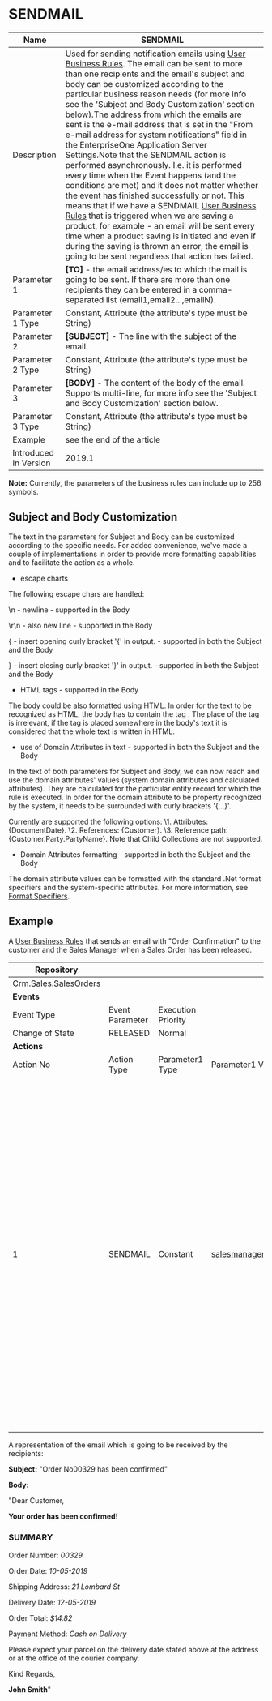 # SENDMAIL

| Name                  | SENDMAIL                                                     |
| --------------------- | ------------------------------------------------------------ |
| Description           | Used for sending notification emails using [User Business Rules](https://olddocs.erp.net/tech/user-business-rules-35586099.html). The email can be sent to more than one recipients and the email's  subject and body can be customized according to the particular business  reason needs (for more info see the 'Subject and Body Customization'  section below).The  address from which the emails are sent is the e-mail address that is set in the "From e-mail address for system notifications" field in  the EnterpriseOne Application Server Settings.Note that  the SENDMAIL action is performed asynchronously. I.e. it is performed  every time when the Event happens (and the conditions are met) and it  does not matter whether the event has finished successfully or not. This means that if we have a SENDMAIL [User Business Rules](https://olddocs.erp.net/tech/user-business-rules-35586099.html) that is triggered when we are saving a product, for example - an email will  be sent every time when a product saving is initiated and even if during the saving is thrown an error, the email is going to be sent regardless that action has failed. |
| Parameter 1           | **[TO]** - the email address/es to which the mail is going to be sent. If there are more than one  recipients they can be entered in a comma-separated list  (email1,email2...,emailN). |
| Parameter 1 Type      | Constant, Attribute (the attribute's type must be String)    |
| Parameter 2           | **[SUBJECT]** - The line with the subject of the email.      |
| Parameter 2 Type      | Constant, Attribute (the attribute's type must be String)    |
| Parameter 3           | **[BODY]** - The content of the body of the email. Supports multi-line, for more  info see the 'Subject and Body Customization' section below. |
| Parameter 3 Type      | Constant, Attribute (the attribute's type must be String)    |
| Example               | see the end of the article                                   |
| Introduced In Version | 2019.1                                                       |



 

**Note:** Currently, the parameters of the business rules can include up to 256 symbols. 

## Subject and Body Customization 

The text in the parameters for Subject and Body can be customized according to the specific needs. For added convenience, we've made a couple of  implementations in order to provide more formatting capabilities and to  facilitate the action as a whole.

- escape charts 

The following escape chars are handled:

\n - newline - supported in the Body

\r\n - also new line - supported in the Body

\{ - insert opening curly bracket '{' in output. - supported in both the Subject and the Body

\} - insert closing curly bracket '}' in output. - supported in both the Subject and the Body



- HTML tags - supported in the Body

The body could be also formatted using HTML. In order for the text to be  recognized as HTML, the body has to contain the tag </html>. The  place of the tag is irrelevant, if the tag </html> is placed somewhere in the body's text it is considered that the whole text is written in HTML.



- use of Domain Attributes in text - supported in both the Subject and the Body

In the text of both parameters for Subject and Body, we can now reach and  use the domain attributes' values (system domain attributes and  calculated attributes). They are calculated for the particular entity  record for which the rule is executed. In order for the domain attribute to be property recognized by the system, it needs to be surrounded with curly brackets '{...}'.

Currently are supported the following options:
\1. Attributes: {DocumentDate}. 
\2. References: {Customer}.
\3. Reference path: {Customer.Party.PartyName}. Note that Child Collections are not supported.



- Domain Attributes formatting - supported in both the Subject and the Body

The domain attribute values can be formatted with the standard .Net format  specifiers and the system-specific attributes. For more information,  see [Format Specifiers](https://olddocs.erp.net/tech/format-specifiers-799899905.html).



## Example

А [User Business Rules](https://olddocs.erp.net/tech/user-business-rules-35586099.html) that sends an email with "Order Confirmation" to the customer and the Sales Manager when a Sales Order has been released.



| Repository            |                 |                    |                                                              |                 |                                         |                 |                                                              |
| --------------------- | --------------- | ------------------ | ------------------------------------------------------------ | --------------- | --------------------------------------- | --------------- | ------------------------------------------------------------ |
| Crm.Sales.SalesOrders |                 |                    |                                                              |                 |                                         |                 |                                                              |
| **Events**            |                 |                    |                                                              |                 |                                         |                 |                                                              |
| Event Type            | Event Parameter | Execution Priority |                                                              |                 |                                         |                 |                                                              |
| Change of State       | RELEASED        | Normal             |                                                              |                 |                                         |                 |                                                              |
| **Actions**           |                 |                    |                                                              |                 |                                         |                 |                                                              |
| Action No             | Action Type     | Parameter1 Type    | Parameter1 Value                                             | Parameter2 Type | Parameter2 Value                        | Parameter3 Type | Parameter3 Value                                             |
| 1                     | SENDMAIL        | Constant           | [salesmanager@](mailto:test_erp@erp.bg)mail.com,customer@gmail.com | Constant        | Order No{DocumentNo} has been confirmed | Constant        | <p>Dear Customer,</p><p><b> Your order has been confirmed!  </b></p><br/><p><h3>SUMMARY</h3></p><p>Order Number: <i>{DocumentNo}</i></p><p>Order Date:  <i>{DocumentDate:dd-MM-yyyy}</i></p><p>Shipping  Address: <i>{ShipToPartyContactMechanism.  ContactMechanism.Name}</i></p><p>Delivery Date:  <i>{RequiredDeliveryDate:dd-MM-yyyy}</i></p><p>Order Total:  <i>{#CalculatedAttributeTotalSalesOrderAmount:C}</i></p><p>Payment Method:  <i>{PaymentType.Name}</i></p><br/><p>Please expect your parcel to arrive on the delivery date stated above at the  address or at the office of the courier  company.</p><br/><p>Kind  Regards,</p><strong>{SalesPerson.Person.FirstName}  {SalesPerson.Person.LastName}<strong/></html> |



A representation of the email which is going to be received by the recipients:



**Subject:** "Order No00329 has been confirmed"



**Body:**

"Dear Customer,

**Your order has been confirmed!**

### SUMMARY

Order Number: *00329*

Order Date: *10-05-2019*

Shipping Address: *21 Lombard St*

Delivery Date: *12-05-2019*

Order Total: *$14.82*

Payment Method: *Cash on Delivery*



Please expect your parcel on the delivery date stated above at the address or at the office of the courier company.



Kind Regards,

**John Smith**"